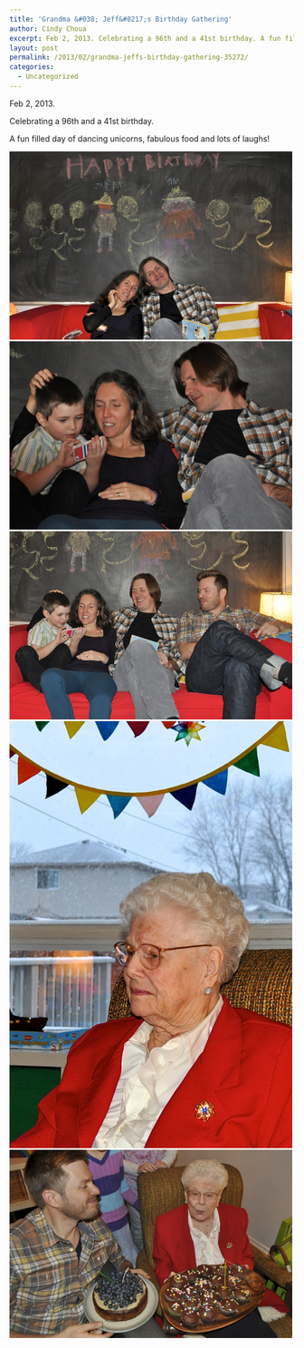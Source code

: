 ```yaml
---
title: 'Grandma &#038; Jeff&#8217;s Birthday Gathering'
author: Cindy Choua
excerpt: Feb 2, 2013. Celebrating a 96th and a 41st birthday. A fun filled day of dancing unicorns, fabulous food and lots of laughs!
layout: post
permalink: /2013/02/grandma-jeffs-birthday-gathering-35272/
categories:
  - Uncategorized
---
```

Feb 2, 2013.

Celebrating a 96th and a 41st birthday.

A fun filled day of dancing unicorns, fabulous food and lots of laughs! 

<div class='p_embed p_image_embed'>
  <a href="/wp-content/uploads/2013/02/dsc_0620-scaled10001.jpg"><img alt="Dsc_0620" height="332" src="/wp-content/uploads/2013/02/dsc_0620-scaled10001.jpg?w=300" width="500" /></a><a href="/wp-content/uploads/2013/02/dsc_0623-scaled10001.jpg"><img alt="Dsc_0623" height="332" src="/wp-content/uploads/2013/02/dsc_0623-scaled10001.jpg?w=300" width="500" /></a><a href="/wp-content/uploads/2013/02/dsc_0624-scaled10001.jpg"><img alt="Dsc_0624" height="332" src="/wp-content/uploads/2013/02/dsc_0624-scaled10001.jpg?w=300" width="500" /></a><a href="/wp-content/uploads/2013/02/dsc_0626-scaled10001.jpg"><img alt="Dsc_0626" height="753" src="/wp-content/uploads/2013/02/dsc_0626-scaled10001.jpg?w=199" width="500" /></a><a href="/wp-content/uploads/2013/02/dsc_0640_-_version_2-scaled10001.jpg"><img alt="Dsc_0640_-_version_2" height="332" src="/wp-content/uploads/2013/02/dsc_0640_-_version_2-scaled10001.jpg?w=300" width="500" /></a>
</div>